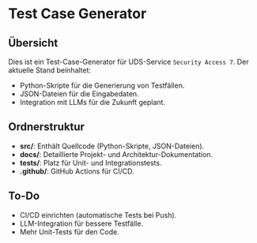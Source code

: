 # Test Case Generator

## Übersicht
Dies ist ein Test-Case-Generator für UDS-Service `Security Access 7`. Der aktuelle Stand beinhaltet:
- Python-Skripte für die Generierung von Testfällen.
- JSON-Dateien für die Eingabedaten.
- Integration mit LLMs für die Zukunft geplant.

## Ordnerstruktur
- **src/**: Enthält Quellcode (Python-Skripte, JSON-Dateien).
- **docs/**: Detaillierte Projekt- und Architektur-Dokumentation.
- **tests/**: Platz für Unit- und Integrationstests.
- **.github/**: GitHub Actions für CI/CD.

## To-Do
- CI/CD einrichten (automatische Tests bei Push).
- LLM-Integration für bessere Testfälle.
- Mehr Unit-Tests für den Code.
